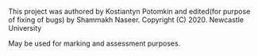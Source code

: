 This project was authored by Kostiantyn Potomkin and edited(for purpose of fixing of bugs) by Shammakh Naseer. 
Copyright (C) 2020. Newcastle University

May be used for marking and assessment purposes.